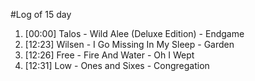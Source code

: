 #Log of 15 day

1. [00:00] Talos - Wild Alee (Deluxe Edition) - Endgame
1. [12:23] Wilsen - I Go Missing In My Sleep - Garden
1. [12:26] Free - Fire And Water - Oh I Wept
1. [12:31] Low - Ones and Sixes - Congregation
